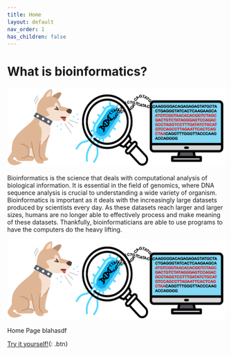 ```yaml
---
title: Home
layout: default
nav_order: 1
has_children: false
---
```


# What is bioinformatics?
![splash_1](/images/splash_1.png)

Bioinformatics is the science that deals with computational analysis of biological information. It is essential in the field of genomics, where DNA sequence analysis is crucial to understanding a wide variety of organism. Bioinformatics is important as it deals with the increasingly large datasets produced by scientists every day. As these datasets reach larger and larger sizes, humans are no longer able to effectively process and make meaning of these datasets. Thankfully, bioinformaticians are able to use programs to have the computers do the heavy lifting.




![splash_1](/images/splash_1.png)

Home Page blahasdf

[Try it yourself!](https://lawrencegordon.github.io/bioinformatics-tutorial/lab/index.html?path=kmer_distance_estimation.ipynb){: .btn}

